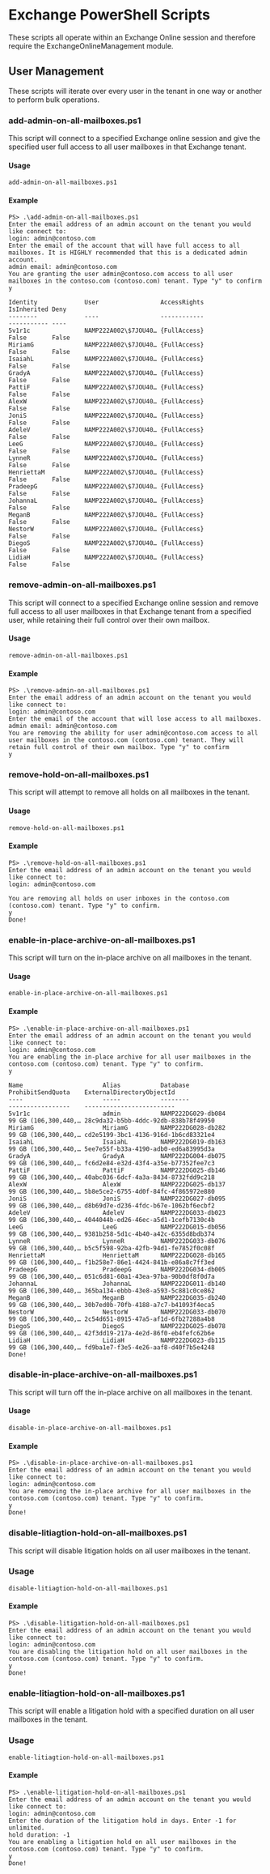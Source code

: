 # Exchange PowerShell Scripts

These scripts all operate within an Exchange Online session and therefore require the ExchangeOnlineManagement module.

## User Management

These scripts will iterate over every user in the tenant in one way or another to perform bulk operations.

### add-admin-on-all-mailboxes.ps1

This script will connect to a specified Exchange online session and give the specified user full access to all user mailboxes in that Exchange tenant.

#### Usage

```add-admin-on-all-mailboxes.ps1```

#### Example

```
PS> .\add-admin-on-all-mailboxes.ps1
Enter the email address of an admin account on the tenant you would like connect to:
login: admin@contoso.com
Enter the email of the account that will have full access to all mailboxes. It is HIGHLY recommended that this is a dedicated admin account.
admin email: admin@contoso.com
You are granting the user admin@contoso.com access to all user mailboxes in the contoso.com (contoso.com) tenant. Type "y" to confirm
y

Identity             User                 AccessRights                                                                                                                                                                                IsInherited Deny
--------             ----                 ------------                                                                                                                                                                                ----------- ----
5v1r1c               NAMP222A002\$7JOU40… {FullAccess}                                                                                                                                                                                False       False
MiriamG              NAMP222A002\$7JOU40… {FullAccess}                                                                                                                                                                                False       False
IsaiahL              NAMP222A002\$7JOU40… {FullAccess}                                                                                                                                                                                False       False
GradyA               NAMP222A002\$7JOU40… {FullAccess}                                                                                                                                                                                False       False
PattiF               NAMP222A002\$7JOU40… {FullAccess}                                                                                                                                                                                False       False
AlexW                NAMP222A002\$7JOU40… {FullAccess}                                                                                                                                                                                False       False
JoniS                NAMP222A002\$7JOU40… {FullAccess}                                                                                                                                                                                False       False
AdeleV               NAMP222A002\$7JOU40… {FullAccess}                                                                                                                                                                                False       False
LeeG                 NAMP222A002\$7JOU40… {FullAccess}                                                                                                                                                                                False       False
LynneR               NAMP222A002\$7JOU40… {FullAccess}                                                                                                                                                                                False       False
HenriettaM           NAMP222A002\$7JOU40… {FullAccess}                                                                                                                                                                                False       False
PradeepG             NAMP222A002\$7JOU40… {FullAccess}                                                                                                                                                                                False       False
JohannaL             NAMP222A002\$7JOU40… {FullAccess}                                                                                                                                                                                False       False
MeganB               NAMP222A002\$7JOU40… {FullAccess}                                                                                                                                                                                False       False
NestorW              NAMP222A002\$7JOU40… {FullAccess}                                                                                                                                                                                False       False
DiegoS               NAMP222A002\$7JOU40… {FullAccess}                                                                                                                                                                                False       False
LidiaH               NAMP222A002\$7JOU40… {FullAccess}                                                                                                                                                                                False       False
```

### remove-admin-on-all-mailboxes.ps1

This script will connect to a specified Exchange online session and remove full access to all user mailboxes in that Exchange tenant from a specified user, while retaining their full control over their own mailbox.

#### Usage

```remove-admin-on-all-mailboxes.ps1```

#### Example

```
PS> .\remove-admin-on-all-mailboxes.ps1
Enter the email address of an admin account on the tenant you would like connect to:
login: admin@contoso.com
Enter the email of the account that will lose access to all mailboxes.
admin email: admin@contoso.com
You are removing the ability for user admin@contoso.com access to all user mailboxes in the contoso.com (contoso.com) tenant. They will retain full control of their own mailbox. Type "y" to confirm
y
```

### remove-hold-on-all-mailboxes.ps1

This script will attempt to remove all holds on all mailboxes in the tenant.

#### Usage

```remove-hold-on-all-mailboxes.ps1```

#### Example

```
PS> .\remove-hold-on-all-mailboxes.ps1
Enter the email address of an admin account on the tenant you would like connect to:
login: admin@contoso.com

You are removing all holds on user inboxes in the contoso.com (contoso.com) tenant. Type "y" to confirm.
y
Done!
```

### enable-in-place-archive-on-all-mailboxes.ps1

This script will turn on the in-place archive on all mailboxes in the tenant.

#### Usage

```enable-in-place-archive-on-all-mailboxes.ps1```

#### Example

```
PS> .\enable-in-place-archive-on-all-mailboxes.ps1
Enter the email address of an admin account on the tenant you would like connect to:
login: admin@contoso.com
You are enabling the in-place archive for all user mailboxes in the contoso.com (contoso.com) tenant. Type "y" to confirm.
y

Name                      Alias           Database                       ProhibitSendQuota    ExternalDirectoryObjectId
----                      -----           --------                       -----------------    -------------------------
5v1r1c                    admin           NAMP222DG029-db084             99 GB (106,300,440,… 28c9da32-b5bb-4ddc-92db-838b78f49950
MiriamG                   MiriamG         NAMP222DG028-db282             99 GB (106,300,440,… cd2e5199-3bc1-4136-916d-1b6cd83321e4
IsaiahL                   IsaiahL         NAMP222DG019-db163             99 GB (106,300,440,… 5ee7e55f-b33a-4190-adb0-ed6a83995d3a
GradyA                    GradyA          NAMP222DG004-db075             99 GB (106,300,440,… fc6d2e84-e32d-43f4-a35e-b77352fee7c3
PattiF                    PattiF          NAMP222DG025-db146             99 GB (106,300,440,… 40abc036-6dcf-4a3a-8434-8732fdd9c218
AlexW                     AlexW           NAMP222DG025-db137             99 GB (106,300,440,… 5b8e5ce2-6755-4d0f-84fc-4f865972e880
JoniS                     JoniS           NAMP222DG027-db095             99 GB (106,300,440,… d8b69d7e-d236-4fdc-b67e-1062bf6ecbf2
AdeleV                    AdeleV          NAMP222DG033-db023             99 GB (106,300,440,… 4044044b-ed26-46ec-a5d1-1cefb7130c4b
LeeG                      LeeG            NAMP222DG015-db056             99 GB (106,300,440,… 9381b258-5d1c-4b40-a42c-6355d8bdb374
LynneR                    LynneR          NAMP222DG033-db076             99 GB (106,300,440,… b5c5f598-92ba-42fb-94d1-fe7852f0c08f
HenriettaM                HenriettaM      NAMP222DG028-db165             99 GB (106,300,440,… f1b258e7-86e1-4424-841b-e86a8c7ff3ed
PradeepG                  PradeepG        NAMP222DG034-db005             99 GB (106,300,440,… 051c6d81-60a1-43ea-97ba-90b0df8f0d7a
JohannaL                  JohannaL        NAMP222DG011-db140             99 GB (106,300,440,… 365ba134-ebbb-43e8-a593-5c881c0ce862
MeganB                    MeganB          NAMP222DG035-db240             99 GB (106,300,440,… 30b7ed0b-70fb-4188-a7c7-b41093f4eca5
NestorW                   NestorW         NAMP222DG033-db070             99 GB (106,300,440,… 2c54d651-8915-47a5-af1d-6fb27288a4b8
DiegoS                    DiegoS          NAMP222DG025-db078             99 GB (106,300,440,… 42f3dd19-217a-4e2d-86f0-eb4fefc62b6e
LidiaH                    LidiaH          NAMP222DG023-db115             99 GB (106,300,440,… fd9ba1e7-f3e5-4e26-aaf8-d40f7b5e4248
Done!
```

### disable-in-place-archive-on-all-mailboxes.ps1

This script will turn off the in-place archive on all mailboxes in the tenant.

#### Usage

```disable-in-place-archive-on-all-mailboxes.ps1```

#### Example

```
PS> .\disable-in-place-archive-on-all-mailboxes.ps1
Enter the email address of an admin account on the tenant you would like connect to:
login: admin@contoso.com
You are removing the in-place archive for all user mailboxes in the contoso.com (contoso.com) tenant. Type "y" to confirm.
y
Done!
```

### disable-litiagtion-hold-on-all-mailboxes.ps1

This script will disable litigation holds on all user mailboxes in the tenant.

### Usage

```disable-litiagtion-hold-on-all-mailboxes.ps1```

#### Example

```
PS> .\disable-litigation-hold-on-all-mailboxes.ps1
Enter the email address of an admin account on the tenant you would like connect to:
login: admin@contoso.com
You are disabling the litigation hold on all user mailboxes in the contoso.com (contoso.com) tenant. Type "y" to confirm.
y
Done!
```

### enable-litiagtion-hold-on-all-mailboxes.ps1

This script will enable a litigation hold with a specified duration on all user mailboxes in the tenant.

### Usage

```enable-litiagtion-hold-on-all-mailboxes.ps1```

#### Example

```
PS> .\enable-litigation-hold-on-all-mailboxes.ps1
Enter the email address of an admin account on the tenant you would like connect to:
login: admin@contoso.com
Enter the duration of the litigation hold in days. Enter -1 for unlimited.
hold duration: -1
You are enabling a litigation hold on all user mailboxes in the contoso.com (contoso.com) tenant. Type "y" to confirm.
y
Done!
```